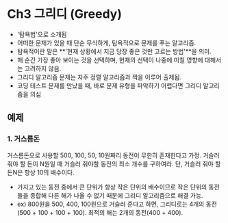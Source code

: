 # Ch3 그리디 (Greedy)
- '탐욕법'으로 소개됨
- 어떠한 문제가 있을 때 단순 무식하게, 탐욕적으로 문제를 푸는 알고리즘.
- 탐욕적이란 말은 **'현재 상황에서 지금 당장 좋은 것만 고르는 방법'**을 의미.
- 매 순간 가장 좋아 보이는 것을 선택하며, 현재의 선택이 나중에 미칠 영향에 대해서는 고려하지 않음.
- 그리디 알고리즘 문제는 자주 정렬 알고리즘과 짝을 이루어 출제됨.
- 코딩 테스트 문제를 만났을 때, 바로 문제 유형을 파악하기 어렵다면 그리디 알고리즘을 의심

## 예제
### 1. 거스름돈
거스름돈으로 사용할 500, 100, 50, 10원짜리 동전이 무한히 존재한다고 가정. 거슬러 줘야 할 돈이 N원일 때 거슬러 줘야할 동전의 최소 개수를 구하여라. 단, 거슬러 줘야 할 돈N은 항상 10의 배수이다.
- 가지고 있는 동전 중에서 큰 단위가 항상 작은 단위의 배수이므로 작은 단위의 동전들을 종합해 다른 해가 나올 수 없기 때문에 그리디 알고리즘으로 해결 가능.
- ex) 800원을 500, 400, 100원으로 거슬러 준다고 하면, 그리디로는 4개의 동전(500 + 100 + 100 + 100). 최적의 해는 2개의 동전(400 + 400).

